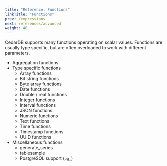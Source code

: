 ```yaml
---
title: "Reference: Functions"
linkTitle: "Functions"
prev: /expressions
next: references/advanced
weight: 40
---
```


CedarDB supports many functions operating on scalar values.
Functions are usually type specific, but are often overloaded to work with different parameters.

* Aggregation functions
* Type specific functions
  * Array functions
  * Bit string functions
  * Byte array functions
  * Date functions
  * Double / real functions
  * Integer functions
  * Interval functions
  * JSON functions
  * Numeric functions
  * Text functions
  * Time functions
  * Timestamp functions
  * UUID functions
* Miscellaneous functions
  * generate_series
  * tablesample
  * PostgreSQL support (`pg_`)